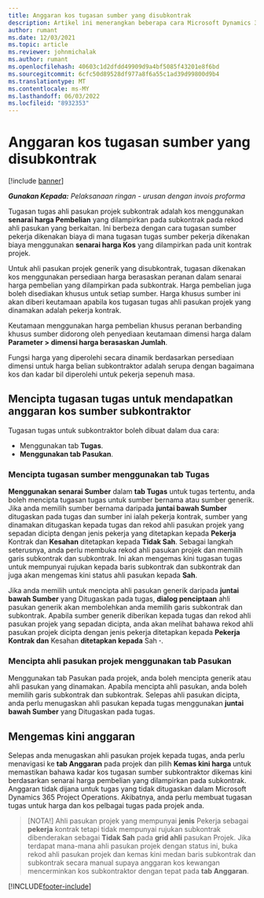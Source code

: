 ```yaml
---
title: Anggaran kos tugasan sumber yang disubkontrak
description: Artikel ini menerangkan beberapa cara Microsoft Dynamics 365 Project Operations mengira anggaran kos tugasan sumber subkontrak.
author: rumant
ms.date: 12/03/2021
ms.topic: article
ms.reviewer: johnmichalak
ms.author: rumant
ms.openlocfilehash: 40603c1d2dfdd49909d9a4bf5085f43201e8f6bd
ms.sourcegitcommit: 6cfc50d89528df977a8f6a55c1ad39d99800d9b4
ms.translationtype: MT
ms.contentlocale: ms-MY
ms.lasthandoff: 06/03/2022
ms.locfileid: "8932353"
---
```

# <a name="cost-estimation-of-subcontracted-resource-assignments"></a>Anggaran kos tugasan sumber yang disubkontrak

[!include [banner](../../includes/dataverse-preview.md)]

_**Gunakan Kepada:** Pelaksanaan ringan - urusan dengan invois proforma_

Tugasan tugas ahli pasukan projek subkontrak adalah kos menggunakan **senarai harga Pembelian** yang dilampirkan pada subkontrak pada rekod ahli pasukan yang berkaitan. Ini berbeza dengan cara tugasan sumber pekerja dikenakan biaya di mana tugasan tugas sumber pekerja dikenakan biaya menggunakan **senarai harga Kos** yang dilampirkan pada unit kontrak projek. 

Untuk ahli pasukan projek generik yang disubkontrak, tugasan dikenakan kos menggunakan persediaan harga berasaskan peranan dalam senarai harga pembelian yang dilampirkan pada subkontrak. Harga pembelian juga boleh disediakan khusus untuk setiap sumber. Harga khusus sumber ini akan diberi keutamaan apabila kos tugasan tugas ahli pasukan projek yang dinamakan adalah pekerja kontrak. 

Keutamaan menggunakan harga pembelian khusus peranan berbanding khusus sumber didorong oleh penyediaan keutamaan dimensi harga dalam **Parameter > dimensi harga berasaskan Jumlah**.

Fungsi harga yang diperolehi secara dinamik berdasarkan persediaan dimensi untuk harga belian subkontraktor adalah serupa dengan bagaimana kos dan kadar bil diperolehi untuk pekerja sepenuh masa. 

## <a name="creating-task-assignments-for-getting-cost-estimates-of-subcontractor-resources"></a>Mencipta tugasan tugas untuk mendapatkan anggaran kos sumber subkontraktor

Tugasan tugas untuk subkontraktor boleh dibuat dalam dua cara: 
- Menggunakan tab **Tugas**.
- **Menggunakan tab Pasukan**.

### <a name="creating-resources-assignments-using-the-tasks-tab"></a>Mencipta tugasan sumber menggunakan tab Tugas
**Menggunakan senarai Sumber** dalam **tab Tugas** untuk tugas tertentu, anda boleh mencipta tugasan tugas untuk sumber bernama atau sumber generik. Jika anda memilih sumber bernama daripada **juntai bawah Sumber** ditugaskan pada tugas dan sumber ini ialah pekerja kontrak, sumber yang dinamakan ditugaskan kepada tugas dan rekod ahli pasukan projek yang sepadan dicipta dengan jenis pekerja yang ditetapkan kepada **Pekerja** Kontrak dan **Kesahan** ditetapkan kepada **Tidak Sah**. Sebagai langkah seterusnya, anda perlu membuka rekod ahli pasukan projek dan memilih garis subkontrak dan subkontrak. Ini akan mengemas kini tugasan tugas untuk mempunyai rujukan kepada baris subkontrak dan subkontrak dan juga akan mengemas kini status ahli pasukan kepada **Sah**.

Jika anda memilih untuk mencipta ahli pasukan generik daripada **juntai bawah Sumber** yang Ditugaskan pada tugas, **dialog penciptaan** ahli pasukan generik akan membolehkan anda memilih garis subkontrak dan subkontrak. Apabila sumber generik diberikan kepada tugas dan rekod ahli pasukan projek yang sepadan dicipta, anda akan melihat bahawa rekod ahli pasukan projek dicipta dengan jenis pekerja ditetapkan kepada **Pekerja Kontrak dan** Kesahan **ditetapkan kepada** Sah **·**.

### <a name="creating-project-team-members-using-the-team-tab"></a>Mencipta ahli pasukan projek menggunakan tab Pasukan
Menggunakan tab Pasukan pada projek, anda boleh mencipta generik atau ahli pasukan yang dinamakan. Apabila mencipta ahli pasukan, anda boleh memilih garis subkontrak dan subkontrak. Selepas ahli pasukan dicipta, anda perlu menugaskan ahli pasukan kepada tugas menggunakan **juntai bawah Sumber** yang Ditugaskan pada tugas. 

## <a name="updating-estimates"></a>Mengemas kini anggaran
Selepas anda menugaskan ahli pasukan projek kepada tugas, anda perlu menavigasi ke **tab Anggaran** pada projek dan pilih **Kemas kini harga** untuk memastikan bahawa kadar kos tugasan sumber subkontraktor dikemas kini berdasarkan senarai harga pembelian yang dilampirkan pada subkontrak. Anggaran tidak dijana untuk tugas yang tidak ditugaskan dalam Microsoft Dynamics 365 Project Operations. Akibatnya, anda perlu membuat tugasan tugas untuk harga dan kos pelbagai tugas pada projek anda. 

> [NOTA!] Ahli pasukan projek yang mempunyai **jenis** Pekerja sebagai **pekerja** kontrak tetapi tidak mempunyai rujukan subkontrak dibenderakan sebagai **Tidak Sah** pada **grid ahli** pasukan Projek. Jika terdapat mana-mana ahli pasukan projek dengan status ini, buka rekod ahli pasukan projek dan kemas kini medan baris subkontrak dan subkontrak secara manual supaya anggaran kos kewangan mencerminkan kos subkontraktor dengan tepat pada **tab Anggaran**. 


[!INCLUDE[footer-include](../../includes/footer-banner.md)]
